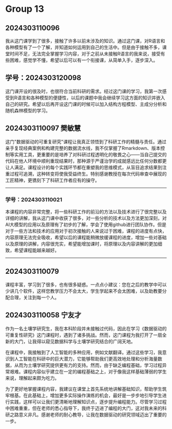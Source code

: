 # Group 13
 
## 2024303110096

我从这门课学到了很多，接触了许多以前未涉及的知识。通过这门课，对R语言和各种模型有了一个了解，并知道如何运用到自己的生活中。但是由于接触不多，课堂时间不足，无法完全掌握学习内容，对于之前从未接触R语言的我来说，接受有些困难，感觉学不懂，希望以后可以有一个衔接课，从简单入手，逐步深入。

## 学号：2024303120098

这门课开设的很及时，也很符合当前科研的需求。经过这门课的学习，我第一次感受到R语言和各种模型的便捷性，以后的课题中我会继续学习这方面的知识并嵌入自己的研究。希望以后再开设这门课的时候可以加入结构方程模型、主成分分析和随机森林模型的学习。

## 2024303110097 樊敏慧

这门"数据驱动的可重复研究"课程让我真正领悟到了科研工作的精髓与责任。通过亲手复现经典案例和构建完整的数据流水线，我不仅掌握了Rmarkdown、版本控制等实用工具，更重要的是培养了对科研过程透明化的敬畏之心——当自己提交的代码在他人环境中顺利重现结果时，那种源于严谨治学的成就感远比任何分数都更让人满足。课程设计的每个实践环节都在重塑我的思维模式，从盲目追求结果到注重过程可追溯，这种转变将使我受益终生。特别感谢教授在每次代码审查中展现的工匠精神，更镌刻下了科研工作者应有的操守。

---

### 学号：2024303110021

本课程的内容非常完整，将一些科研工作的前沿的方法以及技术进行了很完整以及详细的讲解，我从这门课中收获了很多，对一些分析的技术以及方法更加深刻，对AI大模型的应用以及原理有了初步的了解，学会了使用github进行团队协作。但是对于一些方法和技术的应用对于初次接触的人来说过于困难，课程的进度有点快，内容原理无法完全吸收，希望以后的课程能稍微放缓课程的进度，增加一些对基础以及原理的讲解，内容很充实，希望能增加课时，将原理以及内容讲解的更加细致，希望课程能越来越好。

---

## 2024303110079

课程丰富，学习到了很多，也有很多疑惑。一点点小建议：您在之后的教学中可以少讲几个软件，这样您教学压力不会太大，学生学起来不会太困难，以及助教要分配合理，关注到每一个人。




## 2024303110058 宁友才

作为一名土壤学研究生，我在本科阶段并未接触过代码，因此在学习《数据驱动的可重复性研究》这门课程时，遇到了诸多挑战。然而，这门课程为我打开了一扇全新的大门，让我得以窥见数据科学与土壤学研究结合的广阔天地。

在课程中，我接触到了人工智能的多种应用，例如文献翻译。通过这些学习，我意识到人工智能在科研中的巨大潜力，它能够帮助我们更高效地处理和分析海量数据，从而为土壤学研究提供更有力的支持。然而，由于缺乏编程基础，学习过程异常艰难。课程内容似乎建立在一定的编程基础之上，对于像我这样基础薄弱的学生来说，理解起来颇为吃力。

为了更好地掌握课程内容，我建议在课堂上首先系统地讲解基础知识，帮助学生筑牢根基。在此基础上，增加更多实际操作演练的机会，最好是一步步地引导学生进行实践，这样可以让我们更清晰地理解知识点，逐步提升编程能力。尽管学习过程中困难重重，但在老师的悉心指导下，我终于迈进了编程的大门，这对我未来的科研之路意义非凡。感谢老师的耐心教导，让我在数据驱动的研究领域迈出了重要的一步。
